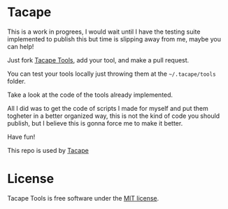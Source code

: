 Tacape
======

This is a work in progrees, I would wait until I have the testing suite implemented to publish this but time is slipping away from me, maybe you can help!

Just fork [Tacape Tools]((https://github.com/lucasmartins/tacape-tools)), add your tool, and make a pull request.

You can test your tools locally just throwing them at the `~/.tacape/tools` folder.

Take a look at the code of the tools already implemented.

All I did was to get the code of scripts I made for myself and put them togheter in a better organized way, this is not the kind of code you should publish, but I believe this is gonna force me to make it better.

Have fun!

This repo is used by [Tacape](https://github.com/lucasmartins/tacape)

License
=======

Tacape Tools is free software under the [MIT license](http://lucasmartins.mit-license.org).